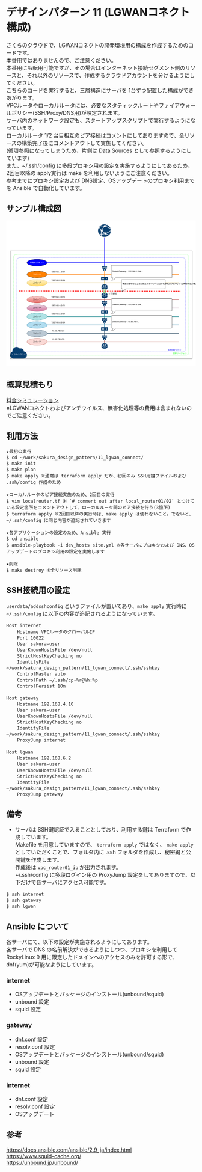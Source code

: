 # デザインパターン 11 (LGWANコネクト構成)
さくらのクラウドで、LGWANコネクトの開発環境用の構成を作成するためのコードです。  
本番用ではありませんので、ご注意ください。  
本番用にも転用可能ですが、その場合はインターネット接続セグメント側のリソースと、それ以外のリソースで、作成するクラウドアカウントを分けるようにしてください。   
こちらのコードを実行すると、三層構造にサーバを 1台ずつ配置した構成ができあがります。  
VPCルータやローカルルータには、必要なスタティックルートやファイアウォールポリシー(SSH/Proxy/DNS用)が設定されます。  
サーバ内のネットワーク設定も、スタートアップスクリプトで実行するようになっています。  
ローカルルータ 1/2 台目相互のピア接続はコメントにしてありますので、全リソースの構築完了後にコメントアウトして実施してください。  
(循環参照になってしまうため、片側は Data Sources として参照するようにしています)  
また、~/.ssh/config に多段プロキシ用の設定を実施するようにしてあるため、2回目以降の apply実行は make を利用しないようにご注意ください。  
参考までにプロキシ設定および DNS設定、OSアップデートのプロキシ利用までを Ansible で自動化しています。  

## サンプル構成図
![](img/sample_11.drawio.svg)

## 概算見積もり
[料金シミュレーション](https://cloud.sakura.ad.jp/payment/simulation/#/?state=e3N6OiJpczFiIixzdDp7InVuaXQiOiJtb250aGx5IiwidmFsdWUiOjF9LHNpOiIiLGl0OntzZTpbe3A6MSxxOjEsZGk6W3twOjExLHE6MX1dLCJvcyI6bnVsbCxsYTpudWxsLHdhOm51bGwsaXBobzpmYWxzZX0se3A6MSxxOjEsZGk6W3twOjExLHE6MX1dLCJvcyI6bnVsbCxsYTpudWxsLHdhOm51bGwsaXBobzpmYWxzZX0se3A6MSxxOjEsZGk6W3twOjExLHE6MX1dLCJvcyI6bnVsbCxsYTpudWxsLHdhOm51bGwsaXBobzpmYWxzZX1dLHN3Olt7cDoxLHE6OH1dLGxvOlt7cDoxLHE6M31dLHZwOlt7cDoxLHE6NCx3YTpudWxsfV19fQ==)  
※LGWANコネクトおよびアンチウイルス、無害化処理等の費用は含まれないのでご注意ください。  

## 利用方法
```
★最初の実行
$ cd ~/work/sakura_design_pattern/11_lgwan_connect/
$ make init
$ make plan
$ make apply ※通常は terraform apply だが、初回のみ SSH用鍵ファイルおよび .ssh/config 作成のため

★ローカルルータのピア接続実施のため、2回目の実行
$ vim localrouter.tf ※ `# comment out after local_router01/02` とつけている設定箇所をコメントアウトして、ローカルルータ間のピア接続を行う(3箇所)
$ terraform apply ※2回目以降の実行時は、make apply は使わないこと。でないと、~/.ssh/config に同じ内容が追記されていきます

★各アプリケーションの設定のため、Ansible 実行
$ cd ansible
$ ansible-playbook -i dev_hosts site.yml ※各サーバにプロキシおよび DNS、OSアップデートのプロキシ利用の設定を実施します

★削除
$ make destroy ※全リソース削除
```

## SSH接続用の設定
`userdata/addsshconfig` というファイルが置いてあり、`make apply` 実行時に `~/.ssh/config` に以下の内容が追記されるようになっています。  
```
Host internet
    Hostname VPCルータのグローバルIP
    Port 10022
    User sakura-user
    UserKnownHostsFile /dev/null
    StrictHostKeyChecking no
    IdentityFile ~/work/sakura_design_pattern/11_lgwan_connect/.ssh/sshkey
    ControlMaster auto
    ControlPath ~/.ssh/cp-%r@%h:%p
    ControlPersist 10m

Host gateway
    Hostname 192.168.4.10
    User sakura-user
    UserKnownHostsFile /dev/null
    StrictHostKeyChecking no
    IdentityFile ~/work/sakura_design_pattern/11_lgwan_connect/.ssh/sshkey
    ProxyJump internet

Host lgwan
    Hostname 192.168.6.2
    User sakura-user
    UserKnownHostsFile /dev/null
    StrictHostKeyChecking no
    IdentityFile ~/work/sakura_design_pattern/11_lgwan_connect/.ssh/sshkey
    ProxyJump gateway
```

## 備考
* サーバは SSH鍵認証で入ることとしており、利用する鍵は Terraform で作成しています。  
Makefile を用意していますので、 `terraform apply` ではなく、 `make apply` としていただくことで、フォルダ内に .ssh フォルダを作成し、秘密鍵と公開鍵を作成します。  
作成後は `vpc_router01_ip` が出力されます。  
~/.ssh/config に多段ログイン用の ProxyJump 設定をしてありますので、以下だけで各サーバにアクセス可能です。  
```
$ ssh internet
$ ssh gateway
$ ssh lgwan
```

## Ansible について
各サーバにて、以下の設定が実施されるようにしてあります。  
各サーバで DNS の名前解決ができるようにしつつ、プロキシを利用して RockyLinux 9 用に限定したドメインへのアクセスのみを許可する形で、dnf(yum)が可能なようにしています。  
  
### internet
* OSアップデートとパッケージのインストール(unbound/squid)
* unbound 設定
* squid 設定

### gateway
* dnf.conf 設定
* resolv.conf 設定
* OSアップデートとパッケージのインストール(unbound/squid)
* unbound 設定
* squid 設定

### internet
* dnf.conf 設定
* resolv.conf 設定
* OSアップデート

## 参考
https://docs.ansible.com/ansible/2.9_ja/index.html  
https://www.squid-cache.org/  
https://unbound.jp/unbound/  
